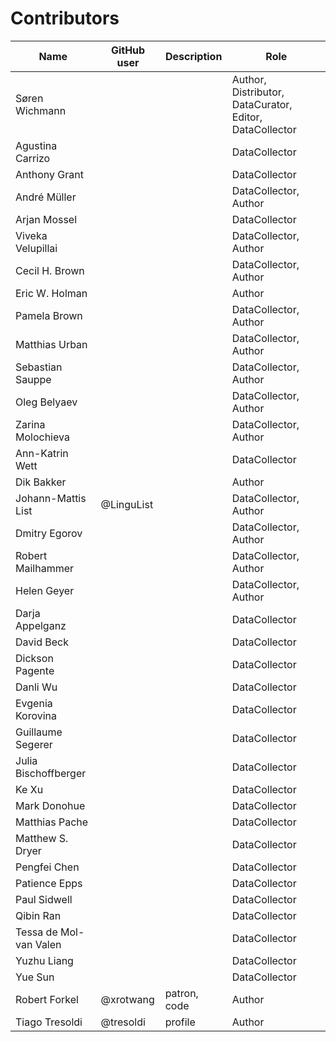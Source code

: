 # Contributors

Name | GitHub user | Description | Role
--- | --- | --- | ---
Søren Wichmann | | | Author, Distributor, DataCurator, Editor, DataCollector
Agustina Carrizo | | | DataCollector
Anthony Grant | | | DataCollector
André Müller | | | DataCollector, Author
Arjan Mossel | | | DataCollector
Viveka Velupillai | | | DataCollector, Author
Cecil H. Brown | | | DataCollector, Author
Eric W. Holman | | | Author
Pamela Brown | | | DataCollector, Author
Matthias Urban | | | DataCollector, Author
Sebastian Sauppe | | | DataCollector, Author
Oleg Belyaev | | | DataCollector, Author
Zarina Molochieva | | | DataCollector, Author
Ann-Katrin Wett | | | DataCollector
Dik Bakker | | | Author
Johann-Mattis List | @LinguList | | DataCollector, Author
Dmitry Egorov | | | DataCollector, Author
Robert Mailhammer | | | DataCollector, Author
Helen Geyer | | | DataCollector, Author
Darja Appelganz | | | DataCollector
David Beck | | | DataCollector
Dickson Pagente | | | DataCollector
Danli Wu | | | DataCollector
Evgenia Korovina | | | DataCollector
Guillaume Segerer | | | DataCollector
Julia Bischoffberger | | | DataCollector
Ke Xu | | | DataCollector
Mark Donohue | | | DataCollector
Matthias Pache | | | DataCollector
Matthew S. Dryer | | | DataCollector
Pengfei Chen | | | DataCollector
Patience Epps | | | DataCollector
Paul Sidwell | | | DataCollector
Qibin Ran | | | DataCollector
Tessa de Mol-van Valen | | | DataCollector
Yuzhu Liang | | | DataCollector
Yue Sun | | | DataCollector
Robert Forkel | @xrotwang | patron, code | Author
Tiago Tresoldi | @tresoldi | profile | Author
